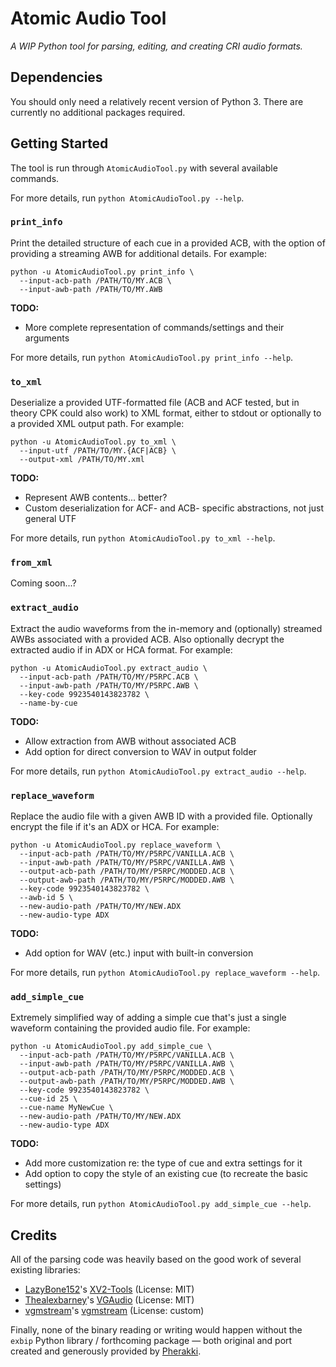 # Atomic Audio Tool

*A WIP Python tool for parsing, editing, and creating CRI audio formats.*

## Dependencies

You should only need a relatively recent version of Python 3. There are currently no additional packages required.

## Getting Started

The tool is run through `AtomicAudioTool.py` with several available commands.

For more details, run `python AtomicAudioTool.py --help`.

### `print_info`

Print the detailed structure of each cue in a provided ACB, with the option of providing a streaming AWB for additional details. For example:

```
python -u AtomicAudioTool.py print_info \
  --input-acb-path /PATH/TO/MY.ACB \
  --input-awb-path /PATH/TO/MY.AWB
```

**TODO:**
- More complete representation of commands/settings and their arguments

For more details, run `python AtomicAudioTool.py print_info --help`.

### `to_xml`

Deserialize a provided UTF-formatted file (ACB and ACF tested, but in theory CPK could also work) to XML format, either to stdout or optionally to a provided XML output path. For example:

```
python -u AtomicAudioTool.py to_xml \
  --input-utf /PATH/TO/MY.{ACF|ACB} \
  --output-xml /PATH/TO/MY.xml
```

**TODO:**
- Represent AWB contents... better?
- Custom deserialization for ACF- and ACB- specific abstractions, not just general UTF

For more details, run `python AtomicAudioTool.py to_xml --help`.

### `from_xml`

Coming soon...?

### `extract_audio`

Extract the audio waveforms from the in-memory and (optionally) streamed AWBs associated with a provided ACB. Also optionally decrypt the extracted audio if in ADX or HCA format. For example:

```
python -u AtomicAudioTool.py extract_audio \
  --input-acb-path /PATH/TO/MY/P5RPC.ACB \
  --input-awb-path /PATH/TO/MY/P5RPC.AWB \
  --key-code 9923540143823782 \
  --name-by-cue
```

**TODO:**
- Allow extraction from AWB without associated ACB
- Add option for direct conversion to WAV in output folder

For more details, run `python AtomicAudioTool.py extract_audio --help`.

### `replace_waveform`

Replace the audio file with a given AWB ID with a provided file. Optionally encrypt the file if it's an ADX or HCA. For example:

```
python -u AtomicAudioTool.py replace_waveform \
  --input-acb-path /PATH/TO/MY/P5RPC/VANILLA.ACB \
  --input-awb-path /PATH/TO/MY/P5RPC/VANILLA.AWB \
  --output-acb-path /PATH/TO/MY/P5RPC/MODDED.ACB \
  --output-awb-path /PATH/TO/MY/P5RPC/MODDED.AWB \
  --key-code 9923540143823782 \
  --awb-id 5 \
  --new-audio-path /PATH/TO/MY/NEW.ADX
  --new-audio-type ADX
```

**TODO:**
- Add option for WAV (etc.) input with built-in conversion

For more details, run `python AtomicAudioTool.py replace_waveform --help`.

### `add_simple_cue`

Extremely simplified way of adding a simple cue that's just a single waveform containing the provided audio file. For example:

```
python -u AtomicAudioTool.py add_simple_cue \
  --input-acb-path /PATH/TO/MY/P5RPC/VANILLA.ACB \
  --input-awb-path /PATH/TO/MY/P5RPC/VANILLA.AWB \
  --output-acb-path /PATH/TO/MY/P5RPC/MODDED.ACB \
  --output-awb-path /PATH/TO/MY/P5RPC/MODDED.AWB \
  --key-code 9923540143823782 \
  --cue-id 25 \
  --cue-name MyNewCue \
  --new-audio-path /PATH/TO/MY/NEW.ADX
  --new-audio-type ADX
```

**TODO:**
- Add more customization re: the type of cue and extra settings for it
- Add option to copy the style of an existing cue (to recreate the basic settings)

For more details, run `python AtomicAudioTool.py add_simple_cue --help`.

## Credits

All of the parsing code was heavily based on the good work of several existing libraries:

- [LazyBone152](https://github.com/LazyBone152)'s [XV2-Tools](https://github.com/LazyBone152/XV2-Tools) (License: MIT)
- [Thealexbarney](https://github.com/Thealexbarney)'s [VGAudio](https://github.com/Thealexbarney/VGAudio) (License: MIT)
- [vgmstream](https://github.com/vgmstream)'s [vgmstream](https://github.com/vgmstream/vgmstream) (License: custom)

Finally, none of the binary reading or writing would happen without the `exbip` Python library / forthcoming package — both original and port created and generously provided by [Pherakki](https://github.com/Pherakki).
